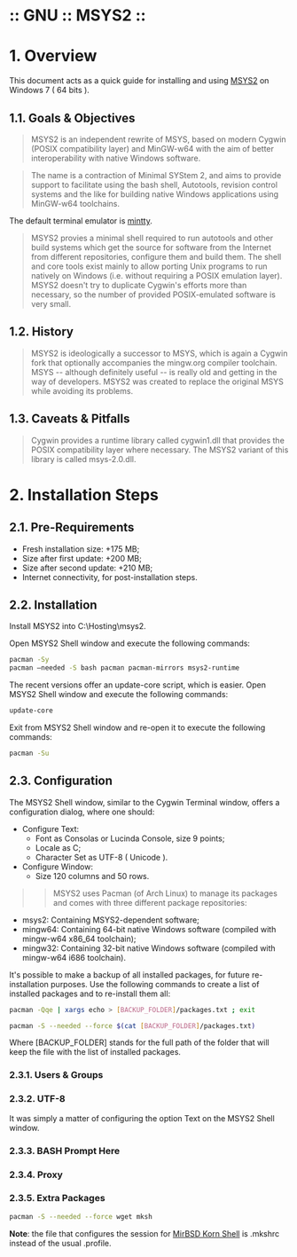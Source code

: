 :: GNU :: MSYS2 ::
==================

# 1. Overview

This document acts as a quick guide for installing and using [MSYS2](https://msys2.github.io/) on Windows 7 ( 64 bits ).

## 1.1. Goals & Objectives

> MSYS2 is an independent rewrite of MSYS, based on modern Cygwin (POSIX compatibility layer) and MinGW-w64 with the aim of better interoperability with native Windows software.

> The name is a contraction of Minimal SYStem 2, and aims to provide support to facilitate using the bash shell, Autotools, revision control systems and the like for building native Windows applications using MinGW-w64 toolchains.

The default terminal emulator is [mintty](https://code.google.com/p/mintty/).

> MSYS2 provies a minimal shell required to run autotools and other build systems which get the source for software from the Internet from different repositories, configure them and build them. The shell and core tools exist mainly to allow porting Unix programs to run natively on Windows (i.e. without requiring a POSIX emulation layer). MSYS2 doesn't try to duplicate Cygwin's efforts more than necessary, so the number of provided POSIX-emulated software is very small.

## 1.2. History

> MSYS2 is ideologically a successor to MSYS, which is again a Cygwin fork that optionally accompanies the mingw.org compiler toolchain. MSYS -- although definitely useful -- is really old and getting in the way of developers. MSYS2 was created to replace the original MSYS while avoiding its problems.

## 1.3. Caveats & Pitfalls

> Cygwin provides a runtime library called cygwin1.dll that provides the POSIX compatibility layer where necessary. The MSYS2 variant of this library is called msys-2.0.dll.

# 2. Installation Steps

## 2.1. Pre-Requirements

- Fresh installation size: +175 MB;
- Size after first update: +200 MB;
- Size after second update: +210 MB;
- Internet connectivity, for post-installation steps.

## 2.2. Installation

Install MSYS2 into C:\Hosting\msys2\.

Open MSYS2 Shell window and execute the following commands:

```bash
pacman -Sy
pacman —needed -S bash pacman pacman-mirrors msys2-runtime
```

The recent versions offer an update-core script, which is easier. Open MSYS2 Shell window and execute the following commands:

```bash
update-core
```

Exit from MSYS2 Shell window and re-open it to execute the following commands:

```bash
pacman -Su
```

## 2.3. Configuration

The MSYS2 Shell window, similar to the Cygwin Terminal window, offers a configuration dialog, where one should:

- Configure Text:
  - Font as Consolas or Lucinda Console, size 9 points;
  - Locale as C;
  - Character Set as UTF-8 ( Unicode ).
- Configure Window:
  - Size 120 columns and 50 rows.

> > MSYS2 uses Pacman (of Arch Linux) to manage its packages and comes with three different package repositories:
- msys2: Containing MSYS2-dependent software;
- mingw64: Containing 64-bit native Windows software (compiled with mingw-w64 x86_64 toolchain);
- mingw32: Containing 32-bit native Windows software (compiled with mingw-w64 i686 toolchain).

It's possible to make a backup of all installed packages, for future re-installation purposes. Use the following commands to create a list of installed packages and to re-install them all:

```bash
pacman -Qqe | xargs echo > [BACKUP_FOLDER]/packages.txt ; exit

pacman -S --needed --force $(cat [BACKUP_FOLDER]/packages.txt)
```

Where [BACKUP_FOLDER] stands for the full path of the folder that will keep the file with the list of installed packages.

### 2.3.1. Users & Groups

### 2.3.2. UTF-8

It was simply a matter of configuring the option Text on the MSYS2 Shell window.

### 2.3.3. BASH Prompt Here

### 2.3.4. Proxy

### 2.3.5. Extra Packages

```bash
pacman -S --needed --force wget mksh
```

**Note**: the file that configures the session for [MirBSD Korn Shell](https://www.mirbsd.org/mksh.htm) is .mkshrc instead of the usual .profile.
